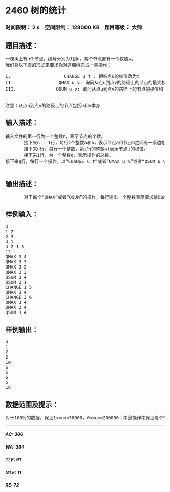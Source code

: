 # 2460 树的统计   
### 时间限制： 2 s&nbsp;&nbsp;&nbsp;&nbsp;空间限制： 128000 KB&nbsp;&nbsp;&nbsp;&nbsp;题目等级： 大师  
## 题目描述：  

<pre>
一棵树上有n个节点，编号分别为1到n，每个节点都有一个权值w。
我们将以下面的形式来要求你对这棵树完成一些操作：

I.                    CHANGE u t : 把结点u的权值改为t
II.                 QMAX u v: 询问从点u到点v的路径上的节点的最大权值
III.               QSUM u v: 询问从点u到点v的路径上的节点的权值和

 
注意：从点u到点v的路径上的节点包括u和v本身
</pre>
  
  
## 输入描述：  

<pre>
输入文件的第一行为一个整数n，表示节点的个数。
       接下来n – 1行，每行2个整数a和b，表示节点a和节点b之间有一条边相连。
       接下来n行，每行一个整数，第i行的整数wi表示节点i的权值。
       接下来1行，为一个整数q，表示操作的总数。
接下来q行，每行一个操作，以“CHANGE u t”或者“QMAX u v”或者“QSUM u v”的形式给出。
 
</pre>
  
  
## 输出描述：  

<pre>
       对于每个“QMAX”或者“QSUM”的操作，每行输出一个整数表示要求输出的结果。
</pre>
  
  
## 样例输入：  

<pre>
4
1 2
2 3
4 1
4 2 1 3
12
QMAX 3 4
QMAX 3 3
QMAX 3 2
QMAX 2 3
QSUM 3 4
QSUM 2 1
CHANGE 1 5
QMAX 3 4
CHANGE 3 6
QMAX 3 4
QMAX 2 4
QSUM 3 4
</pre>
  
  
## 样例输出：  

<pre>
4
1
2
2
10
6
5
6
5
16
</pre>
  
  
## 数据范围及提示：  

<pre>
对于100％的数据，保证1<=n<=30000，0<=q<=200000；中途操作中保证每个节点的权值w在-30000到30000之间。
</pre>
  
  
***  

##### AC: 306  
##### WA: 364  
##### TLE: 91  
##### MLE: 11  
##### RE: 72  
